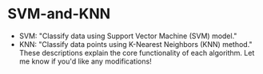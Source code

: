 # SVM-and-KNN
* SVM: "Classify data using Support Vector Machine (SVM) model."
* KNN: "Classify data points using K-Nearest Neighbors (KNN) method."  
These descriptions explain the core functionality of each algorithm. Let me know if you'd like any modifications!
